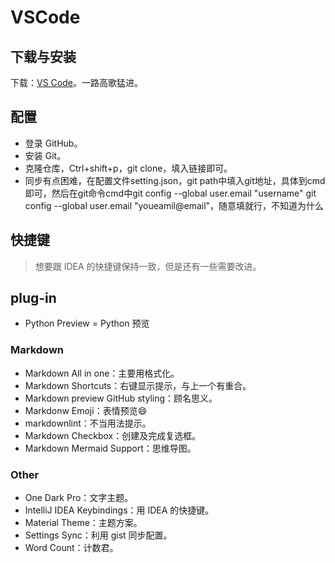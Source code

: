 <!--
 * @Date: 2020-11-14 20:12:16
 * @LastEditors: uppjs@qq.com
 * @LastEditTime: 2020-11-14 22:28:48
-->
# VSCode

## 下载与安装

下载：[VS Code](https://code.visualstudio.com/)。一路高歌猛进。

## 配置

- 登录 GitHub。
- 安装 Git。
- 克隆仓库，Ctrl+shift+p，git clone，填入链接即可。
- 同步有点困难，在配置文件setting.json，git path中填入git地址，具体到cmd即可，然后在git命令cmd中git config --global user.email "username" git config --global user.email "youeamil@email"，随意填就行，不知道为什么

## 快捷键

> 想要跟 IDEA 的快捷键保持一致，但是还有一些需要改进。

## plug-in

- Python Preview = Python 预览

### Markdown

- Markdown All in one：主要用格式化。
- Markdown Shortcuts：右键显示提示，与上一个有重合。
- Markdown preview GitHub styling：顾名思义。
- Markdonw Emoji：表情预览:smile:
- markdownlint：不当用法提示。
- Markdown Checkbox：创建及完成复选框。
- Markdown Mermaid Support：思维导图。

### Other

- One Dark Pro：文字主题。
- IntelliJ IDEA Keybindings：用 IDEA 的快捷键。
- Material Theme：主题方案。
- Settings Sync：利用 gist 同步配置。
- Word Count：计数君。